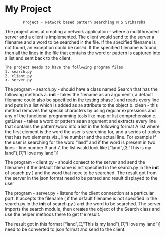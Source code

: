 # My Project

            Project - Network based pattern searching M S Sriharsha 

The project aims at creating a network application - where a 
multithreaded server and a client is implemented. The client would 
send to the server a filename and a word to be searched in the file. If 
the specified filename is not found, an exception could be raised.
If the specified filename is found, then all the lines in the file that 
contains the word or pattern is captured into a list and sent back to the 
client.

    The project needs to have the following program files
    1. search.py 
    2. client.py 
    3. server.py 

The program - search.py - should have a class named Search that 
has the following methods 
    a. __init__ - takes the filename as an argument ( a default filename 
    could also be specified in the testing phase ) and reads every line 
    and puts in a list which is added as an attribute to the object 
    b. clean - this method removes the special characters by using regular 
    expressions and any of the functional programming tools like map or 
    list comprehension 
    c. getLines - takes a word or pattern as an argument and extracts 
    every line that contains the pattern/word into a list in the following 
    format 
A list where the first element is the word the user is searching for, 
and a series of tuples that has two elements viz., line number and the 
actual line. For example if the user is searching for the word “land” and 
if the word is present in two lines - line number 3 and 7, the list would 
look like 
[“land”,(3,”This is my land”),(7,”I love my land”)] 

The program - client.py - should connect to the server and send the 
filename ( if the default filename is not specified in the search.py in the 
__init__ of search.py ) and the word that need to be searched. The 
result got from the server in the json format need to be parsed and 
result displayed to the user

The program - server.py - listens for the client connection at a 
particular port. It accepts the filename ( if the default filename is not 
specified in the search.py in the __init__ of search.py ) and the word to 
be searched. The server imports the search module, then creates the 
object of the Search class and use the helper methods there to get the 
result. 

The result got in this format 
[“land”,(3,”This is my land”),(7,”I love my land”)] 
need to be converted to json format and send to the client.